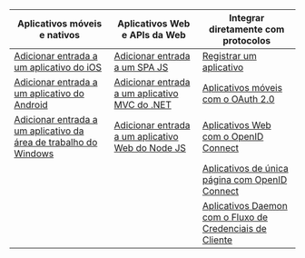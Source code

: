| Aplicativos móveis e nativos | Aplicativos Web e APIs da Web | Integrar diretamente com protocolos |
| --- | --- | --- |
| [Adicionar entrada a um aplicativo do iOS](https://github.com/Azure-Samples/active-directory-msal-ios-swift) | [Adicionar entrada a um SPA JS](https://github.com/Azure-Samples/active-directory-javascript-singlepageapp-dotnet-webapi-v2) |[Registrar um aplicativo](../articles/active-directory/develop/active-directory-v2-app-registration.md) |
| [Adicionar entrada a um aplicativo do Android](../articles/active-directory/develop/guidedsetups/active-directory-mobileanddesktopapp-android-intro.md) | [Adicionar entrada a um aplicativo MVC do .NET](../articles/active-directory/develop/guidedsetups/active-directory-serversidewebapp-aspnetwebappowin-intro.md) |[Aplicativos móveis com o OAuth 2.0](../articles/active-directory/develop/active-directory-v2-protocols-oauth-code.md) |
| [Adicionar entrada a um aplicativo da área de trabalho do Windows](../articles/active-directory/develop/guidedsetups/active-directory-mobileanddesktopapp-windowsdesktop-intro.md) |[Adicionar entrada a um aplicativo Web do Node JS](../articles/active-directory/develop/active-directory-v2-devquickstarts-node-web.md) |[Aplicativos Web com o OpenID Connect](../articles/active-directory/develop/active-directory-v2-protocols-oidc.md) |
|  |  |[Aplicativos de única página com OpenID Connect](../articles/active-directory/develop/active-directory-v2-protocols-implicit.md) |
|  |  | [Aplicativos Daemon com o Fluxo de Credenciais de Cliente](../articles/active-directory/develop/active-directory-v2-protocols-oauth-client-creds.md) |
